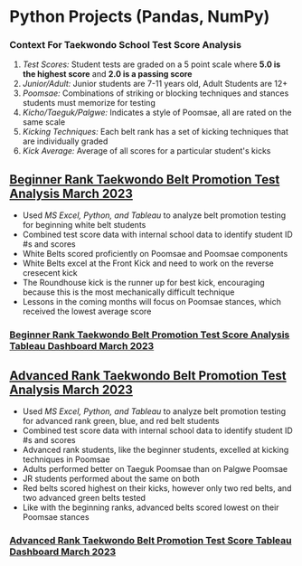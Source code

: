 # Python Projects (Pandas, NumPy)

### **Context For Taekwondo School Test Score Analysis**
1. *Test Scores:* Student tests are graded on a 5 point scale where **5.0 is the highest score** and **2.0 is a passing score**
2. *Junior/Adult:* Junior students are 7-11 years old, Adult Students are 12+
3. *Poomsae:* Combinations of striking or blocking techniques and stances students must memorize for testing
4. *Kicho/Taeguk/Palgwe:* Indicates a style of Poomsae, all are rated on the same scale
5. *Kicking Techniques:* Each belt rank has a set of kicking techniques that are individually graded
6. *Kick Average:* Average of all scores for a particular student's kicks



## [Beginner Rank Taekwondo Belt Promotion Test Analysis March 2023](https://github.com/kykashi/Python-Projects/blob/main/White_Belt_3.25_Data_Exploration.md)
- Used *MS Excel, Python, and Tableau* to analyze belt promotion testing for beginning white belt students
- Combined test score data with internal school data to identify student ID #s and scores
- White Belts scored proficiently on Poomsae and Poomsae components
- White Belts excel at the Front Kick and need to work on the reverse cresecent kick
- The Roundhouse kick is the runner up for best kick, encouraging because this is the most mechanically difficult technique
- Lessons in the coming months will focus on Poomsae stances, which received the lowest average score
### [Beginner Rank Taekwondo Belt Promotion Test Score Analysis Tableau Dashboard March 2023](https://public.tableau.com/app/profile/kyle2216/viz/WhiteBeltTestMarch2023/WhiteBeltTestingDashboard)



## [Advanced Rank Taekwondo Belt Promotion Test Analysis March 2023](https://github.com/kykashi/Python-Projects/blob/main/Advanced_Belt_Data_3.25.md)
- Used *MS Excel, Python, and Tableau* to analyze belt promotion testing for advanced rank green, blue, and red belt students
- Combined test score data with internal school data to identify student ID #s and scores
- Advanced rank students, like the beginner students, excelled at kicking techniques in Poomsae
- Adults performed better on Taeguk Poomsae than on Palgwe Poomsae
- JR students performed about the same on both
- Red belts scored highest on their kicks, however only two red belts, and two advanced green belts tested
- Like with the beginning ranks, advanced belts scored lowest on their Poomsae stances
### [Advanced Rank Taekwondo Belt Promotion Test Score Tableau Dashboard March 2023](https://public.tableau.com/app/profile/kyle2216/viz/AdvancedBeltTestPerformance3_25/AdvBeltDash)
